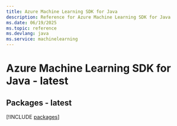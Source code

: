 ```yaml
---
title: Azure Machine Learning SDK for Java
description: Reference for Azure Machine Learning SDK for Java
ms.date: 06/19/2025
ms.topic: reference
ms.devlang: java
ms.service: machinelearning
---
```

# Azure Machine Learning SDK for Java - latest
## Packages - latest
[!INCLUDE [packages](machine-learning-index.md)]